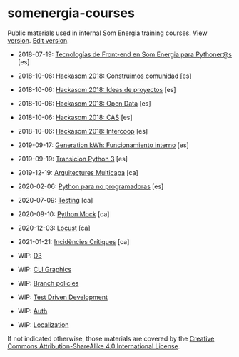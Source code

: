 # somenergia-courses

Public materials used in internal Som Energia training courses.
[View version](https://som-energia.github.io/somenergia-courses).
[Edit version](https://github.com/Som-Energia/somenergia-courses).


- 2018-07-19: [Tecnologías de Front-end en Som Energia para Pythoner@s](2018-07-19-frontend) [es]
- 2018-10-06: [Hackasom 2018: Construimos comunidad](2018-10-06-hackasom2018) [es]
- 2018-10-06: [Hackasom 2018: Ideas de proyectos](2018-10-06-hackasom2018/ideas.html) [es]
- 2018-10-06: [Hackasom 2018: Open Data](2018-10-06-hackasom2018/opendata.html) [es]
- 2018-10-06: [Hackasom 2018: CAS](2018-10-06-hackasom2018/cas.html) [es]
- 2018-10-06: [Hackasom 2018: Intercoop](2018-10-06-hackasom2018/intercoop.html) [es]
- 2019-09-17: [Generation kWh: Funcionamiento interno](2019-09-17-generationkwh) [es]
- 2019-09-19: [Transicion Python 3](2019-09-19-python3transition) [es]
- 2019-12-19: [Arquitectures Multicapa](2019-12-19-multitier) [ca]
- 2020-02-06: [Python para no programadoras](2020-02-06-python-nonprogrammers) [es]
- 2020-07-09: [Testing](2020-07-09-testing) [ca]
- 2020-09-10: [Python Mock](2020-09-10-python-mock) [ca]
- 2020-12-03: [Locust](2020-12-03-locust) [ca]
- 2021-01-21: [Incidències Crítiques](2021-01-21-crisis-management) [ca]



- WIP: [D3](d3)
- WIP: [CLI Graphics](cligraphics/)
- WIP: [Branch policies](advanced-git/)
- WIP: [Test Driven Development](apunts/TDD-Test-driven-development)
- WIP: [Auth](apunts/auth)
- WIP: [Localization](localization-standards)

If not indicated otherwise, those materials are covered
by the [Creative Commons Attribution-ShareAlike 4.0 International License](LICENSE).



